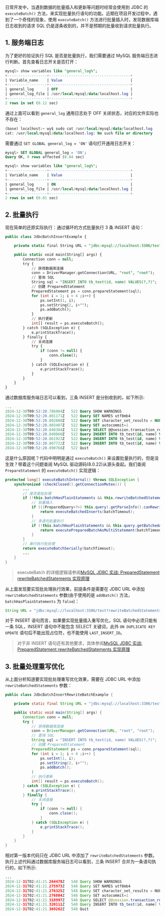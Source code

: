 
日常开发中，当遇到数据的批量插入和更新等问题时经常会使用到 JDBC 的 `executeBatch()` 方法，来实现批量执行语句的功能。近期在项目开发过程中，遇到了一个奇怪的现象，使用 `executeBatch()` 方法进行批量插入时，发现数据库端日志收到的请求 SQL 仍是逐条收到的，并不是预期的批量收到请求批量执行。


## 1. 服务端日志

为了更好的验证执行 SQL 是否是批量执行，我们需要通过 MySQL 服务端日志进行判断。首先查看日志开关是否打开：
```sql
mysql> show variables like "general_log%";
+------------------+-------------------------------------+
| Variable_name    | Value                               |
+------------------+-------------------------------------+
| general_log      | OFF                                 |
| general_log_file | /usr/local/mysql/data/localhost.log |
+------------------+-------------------------------------+
2 rows in set (0.12 sec)
```
通过上面可以看到 `general_log` 通用日志处于 OFF 关闭状态，对应的文件实际也不存在：
```sql
(base) localhost:~ wy$ sudo cat /usr/local/mysql/data/localhost.log
cat: /usr/local/mysql/data/localhost.log: No such file or directory
```
需要通过 `SET GLOBAL general_log = 'ON'` 语句打开通用日志开关：
```sql
mysql> SET GLOBAL general_log = 'ON';
Query OK, 0 rows affected (0.04 sec)

mysql> show variables like "general_log%";
+------------------+-------------------------------------+
| Variable_name    | Value                               |
+------------------+-------------------------------------+
| general_log      | ON                                  |
| general_log_file | /usr/local/mysql/data/localhost.log |
+------------------+-------------------------------------+
2 rows in set (0.01 sec)
```

## 2. 批量执行

现在简单的还原实际执行：通过循环的方式批量执行 3 条 INSERT 语句：
```sql
public class JdbcBatchInsertExample {

    private static final String URL = "jdbc:mysql://localhost:3306/test?useSSL=false&characterEncoding=utf8";

    public static void main(String[] args) {
        Connection conn = null;
        try {
            // 获得数据库连接
            conn = DriverManager.getConnection(URL, "root", "root");
            // 查询 SQL
            String sql = "INSERT INTO tb_test(id, name) VALUES(?,?)";
            // 创建 PreparedStatement
            PreparedStatement ps = conn.prepareStatement(sql);
            for (int i = 1; i < 4 ;i++) {
                ps.setInt(1, i);
                ps.setString(2, i+"");
                ps.addBatch();
            }
            // 执行更新
            int[] result = ps.executeBatch();
        } catch (SQLException e) {
            e.printStackTrace();
        } finally {
            // 关闭连接
            try {
                if (conn != null) {
                    conn.close();
                }
            } catch (SQLException e) {
                e.printStackTrace();
            }
        }
    }
}
```
通过数据库服务端日志可以看到，三条 INSERT 是分别收到的，如下所示:
```sql
...
2024-12-30T09:52:20.786904Z	  522 Query	SHOW WARNINGS
2024-12-30T09:52:20.801171Z	  522 Query	SET NAMES utf8mb4
2024-12-30T09:52:20.802880Z	  522 Query	SET character_set_results = NULL
2024-12-30T09:52:20.803407Z	  522 Query	SET autocommit=1
2024-12-30T09:52:20.840384Z	  522 Query	SELECT @@session.transaction_read_only
2024-12-30T09:52:20.840860Z	  522 Query	INSERT INTO tb_test(id, name) VALUES(1,'1')
2024-12-30T09:52:20.861923Z	  522 Query	INSERT INTO tb_test(id, name) VALUES(2,'2')
2024-12-30T09:52:20.867722Z	  522 Query	INSERT INTO tb_test(id, name) VALUES(3,'3')
2024-12-30T09:52:20.890768Z	  522 Quit
```
这是什么原因呢？代码中明明是通过 `executeBatch()` 来设置批量执行的，但是没生效？带着这个问题查阅 MySQL 驱动源码(8.0.22)从源头查起。我们查阅 `PrepareStatement` 的 `executeBatch()` 实现逻辑：
```java
protected long[] executeBatchInternal() throws SQLException {
    synchronized (checkClosed().getConnectionMutex()) {
        ...
        // 是否是批处理
        if (!this.batchHasPlainStatements && this.rewriteBatchedStatements.getValue()) {
            // 批量插入
            if (((PreparedQuery<?>) this.query).getParseInfo().canRewriteAsMultiValueInsertAtSqlLevel()) {
                return executeBatchedInserts(batchTimeout);
            }
            // 多语句批量执行
            if (!this.batchHasPlainStatements && this.query.getBatchedArgs() != null && this.query.getBatchedArgs().size() > 3) {
                return executePreparedBatchAsMultiStatement(batchTimeout);
            }
        }
        // 串行执行批处理
        return executeBatchSerially(batchTimeout);
        ...
    }
}
```
> executeBatch 的详细逻辑请参阅[MySQL JDBC 实战: PreparedStatement rewriteBatchedStatements 实现原理](https://smartsi.blog.csdn.net/article/details/144839563)

从上面发现要实现批处理执行效果，前提条件是需要在 JDBC URL 中添加 `rewriteBatchedStatements` 参数(由于使用的是 `addBatch()` 方法，`batchHasPlainStatements` 为 `false`)：
```java
String URL = "jdbc:mysql://localhost:3306/test?rewriteBatchedStatements=true";
```
对于 INSERT 语句而言，如果要实现批量插入重写优化，SQL 语句中必须只能有一条 SQL，INSERT 语句中不能包含 SELECT 关键词，此外 `ON DUPLICATE KEY UPDATE` 语句后不能出现占位符，也不能使用 `LAST_INSERT_ID`。

> 对于非 INSERT 语句还有其他要求，具体参阅[MySQL JDBC 实战: PreparedStatement rewriteBatchedStatements 实现原理](https://smartsi.blog.csdn.net/article/details/144839563)

## 3. 批量处理重写优化

从上面分析知道要实现批处理重写优化效果，需要在 JDBC URL 中添加 `rewriteBatchedStatements` 参数：
```java
public class JdbcBatchInsertRewriteBatchExample {

    private static final String URL = "jdbc:mysql://localhost:3306/test?rewriteBatchedStatements=true&useSSL=false&characterEncoding=utf8";

    public static void main(String[] args) {
        Connection conn = null;
        try {
            // 获得数据库连接
            conn = DriverManager.getConnection(URL, "root", "root");
            // 查询 SQL
            String sql = "INSERT INTO tb_test(id, name) VALUES(?,?)";
            // 创建 PreparedStatement
            PreparedStatement ps = conn.prepareStatement(sql);
            for (int i = 1; i < 4 ;i++) {
                ps.setInt(1, i);
                ps.setString(2, i+"");
                ps.addBatch();
            }
            // 执行更新
            int[] result = ps.executeBatch();
        } catch (SQLException e) {
            e.printStackTrace();
        } finally {
            // 关闭连接
            try {
                if (conn != null) {
                    conn.close();
                }
            } catch (SQLException e) {
                e.printStackTrace();
            }
        }
    }
}
```
相对第一版本代码只在 JDBC URL 中添加了 `rewriteBatchedStatements` 参数。执行上述代码通过数据库服务端日志可以看到，三条 INSERT 合并为一条语句执行的，如下所示:
```java
...
2024-12-31T02:41:21.264470Z	  548 Query	SHOW WARNINGS
2024-12-31T02:41:21.275973Z	  548 Query	SET NAMES utf8mb4
2024-12-31T02:41:21.276325Z	  548 Query	SET character_set_results = NULL
2024-12-31T02:41:21.276804Z	  548 Query	SET autocommit=1
2024-12-31T02:41:21.318997Z	  548 Query	SELECT @@session.transaction_read_only
2024-12-31T02:41:21.320111Z	  548 Query	INSERT INTO tb_test(id, name) VALUES(1,'1'),(2,'2'),(3,'3')
2024-12-31T02:41:21.369262Z	  548 Quit
```
